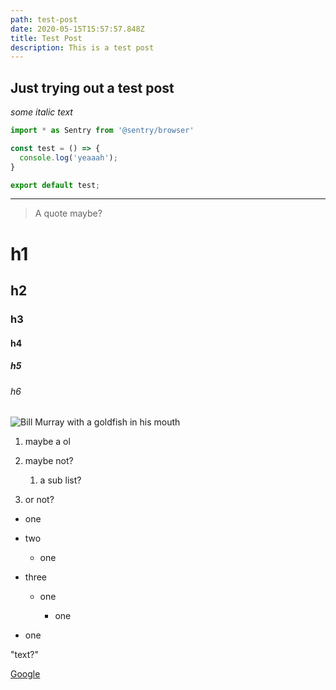 ```yaml
---
path: test-post
date: 2020-05-15T15:57:57.848Z
title: Test Post
description: This is a test post
---
```

## Just trying out a test post

*some italic text*

```js
import * as Sentry from '@sentry/browser'

const test = () => {
  console.log('yeaaah');
}

export default test;
```

- - -

> A quote maybe?

# h1

## h2

### h3

#### h4

##### h5

###### h6

![Bill Murray with a goldfish in his mouth](assets/fillmuray600x300.jpg "Bill Murray")



1. maybe a ol
2. maybe not?

   1. a sub list?
3. or not?

* one
* two

  * one
* three

  * one 

    * one
* one

"text?"

[Google](https://google.co.uk)